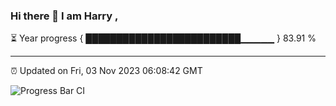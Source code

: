 ### Hi there 👋 I am Harry , 

⏳ Year progress { █████████████████████████▁▁▁▁▁ } 83.91 %

---

⏰ Updated on Fri, 03 Nov 2023 06:08:42 GMT

![Progress Bar CI](https://github.com/duykhang68/duykhang68/workflows/Progress%20Bar%20CI/badge.svg)
